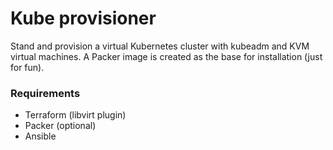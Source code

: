 # Kube provisioner

Stand and provision a virtual Kubernetes cluster with kubeadm and KVM virtual machines.
A Packer image is created as the base for installation (just for fun).


### Requirements
- Terraform (libvirt plugin)
- Packer (optional)
- Ansible
